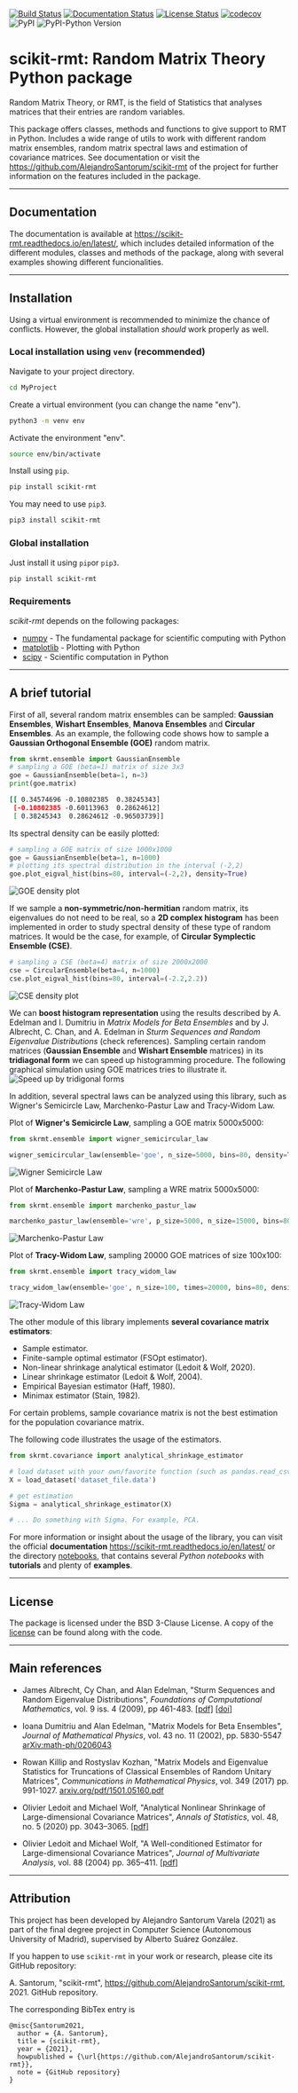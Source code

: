[![Build Status](https://travis-ci.com/AlejandroSantorum/scikit-rmt.svg?branch=main)](https://travis-ci.com/AlejandroSantorum/scikit-rmt)
[![Documentation Status](https://readthedocs.org/projects/scikit-rmt/badge/?version=latest)](https://scikit-rmt.readthedocs.io/en/latest/?badge=latest)
[![License Status](https://img.shields.io/github/license/AlejandroSantorum/scikit-rmt)](https://img.shields.io/github/license/AlejandroSantorum/scikit-rmt)
[![codecov](https://codecov.io/gh/AlejandroSantorum/scikit-rmt/branch/main/graph/badge.svg?token=56TNEASPJK)](https://codecov.io/gh/AlejandroSantorum/scikit-rmt)
![PyPI](https://img.shields.io/pypi/v/scikit-rmt?color=blue)
![PyPI-Python Version](https://img.shields.io/pypi/pyversions/scikit-rmt)


# scikit-rmt: Random Matrix Theory Python package

Random Matrix Theory, or RMT, is the field of Statistics that analyses
matrices that their entries are random variables.

This package offers classes, methods and functions to give support to RMT
in Python. Includes a wide range of utils to work with different random
matrix ensembles, random matrix spectral laws and estimation of covariance
matrices. See documentation or visit the <https://github.com/AlejandroSantorum/scikit-rmt>
of the project for further information on the features included in the package.

-----------------
## Documentation

The documentation is available at  <https://scikit-rmt.readthedocs.io/en/latest/>,
which includes detailed information of the different modules, classes and methods of
the package, along with several examples showing different funcionalities.

-----------------
## Installation

Using a virtual environment is recommended to minimize the chance of conflicts.
However, the global installation _should_ work properly as well.

### Local installation using `venv` (recommended)

Navigate to your project directory.
```bash
cd MyProject
```

Create a virtual environment (you can change the name "env").
```bash
python3 -m venv env
```

Activate the environment "env".
```bash
source env/bin/activate
```

Install using `pip`.
```bash
pip install scikit-rmt
```
You may need to use `pip3`.
```bash
pip3 install scikit-rmt
```

### Global installation
Just install it using `pip`or `pip3`.
```bash
pip install scikit-rmt
```

### Requirements
*scikit-rmt* depends on the following packages:
* [numpy](https://github.com/numpy/numpy) - The fundamental package for scientific computing with Python
* [matplotlib](https://github.com/matplotlib/matplotlib) - Plotting with Python
* [scipy](https://github.com/scipy/scipy) - Scientific computation in Python


-----------------
## A brief tutorial

First of all, several random matrix ensembles can be sampled: **Gaussian Ensembles**, **Wishart Ensembles**,
**Manova Ensembles** and **Circular Ensembles**. As an example, the following code shows how to sample
a **Gaussian Orthogonal Ensemble (GOE)** random matrix.

```python
from skrmt.ensemble import GaussianEnsemble
# sampling a GOE (beta=1) matrix of size 3x3
goe = GaussianEnsemble(beta=1, n=3)
print(goe.matrix)
```
```bash
[[ 0.34574696 -0.10802385  0.38245343]
 [-0.10802385 -0.60113963  0.28624612]
 [ 0.38245343  0.28624612 -0.96503739]]
```
Its spectral density can be easily plotted:
```python
# sampling a GOE matrix of size 1000x1000
goe = GaussianEnsemble(beta=1, n=1000)
# plotting its spectral distribution in the interval (-2,2)
goe.plot_eigval_hist(bins=80, interval=(-2,2), density=True)
```
![GOE density plot](https://raw.githubusercontent.com/AlejandroSantorum/scikit-rmt/main/imgs/hist_goe.png)
<!---
<img src="imgs/hist_goe.png" width=450 height=320 alt="GOE density plot">
-->

If we sample a **non-symmetric/non-hermitian** random matrix, its eigenvalues do not need to be real,
so a **2D complex histogram** has been implemented in order to study spectral density of these type
of random matrices. It would be the case, for example, of **Circular Symplectic Ensemble (CSE)**.

```python
# sampling a CSE (beta=4) matrix of size 2000x2000
cse = CircularEnsemble(beta=4, n=1000)
cse.plot_eigval_hist(bins=80, interval=(-2.2,2.2))
```
![CSE density plot](https://raw.githubusercontent.com/AlejandroSantorum/scikit-rmt/main/imgs/hist_cse_smooth.png)
<!---
<img src="imgs/hist_cse_smooth.png" width=650 height=320 alt="CSE density plot">
-->

We can **boost histogram representation** using the results described by A. Edelman and I. Dumitriu
in *Matrix Models for Beta Ensembles* and by J. Albrecht, C. Chan, and A. Edelman in
*Sturm Sequences and Random Eigenvalue Distributions* (check references). Sampling certain
random matrices (**Gaussian Ensemble** and **Wishart Ensemble** matrices) in its **tridiagonal form**
we can speed up histogramming procedure. The following graphical simulation using GOE matrices
tries to illustrate it.
![Speed up by tridigonal forms](https://raw.githubusercontent.com/AlejandroSantorum/scikit-rmt/main/imgs/gauss_tridiag_sim.png)
<!---
<img src="imgs/gauss_tridiag_sim.png" width=820 height=370 alt="Speed up by tridigonal forms">
-->

In addition, several spectral laws can be analyzed using this library, such as Wigner's Semicircle Law,
Marchenko-Pastur Law and Tracy-Widom Law.

Plot of **Wigner's Semicircle Law**, sampling a GOE matrix 5000x5000:
```python
from skrmt.ensemble import wigner_semicircular_law

wigner_semicircular_law(ensemble='goe', n_size=5000, bins=80, density=True)
```
![Wigner Semicircle Law](https://raw.githubusercontent.com/AlejandroSantorum/scikit-rmt/main/imgs/scl_goe.png)
<!---
<img src="imgs/scl_goe.png" width=450 height=320 alt="Wigner Semicircle Law">
-->

Plot of **Marchenko-Pastur Law**, sampling a WRE matrix 5000x5000:
```python
from skrmt.ensemble import marchenko_pastur_law

marchenko_pastur_law(ensemble='wre', p_size=5000, n_size=15000, bins=80, density=True)
```
![Marchenko-Pastur Law](https://raw.githubusercontent.com/AlejandroSantorum/scikit-rmt/main/imgs/mpl_wre.png)
<!---
<img src="imgs/mpl_wre.png" width=450 height=320 alt="Marchenko-Pastur Law">
-->

Plot of **Tracy-Widom Law**, sampling 20000 GOE matrices of size 100x100:
```python
from skrmt.ensemble import tracy_widom_law

tracy_widom_law(ensemble='goe', n_size=100, times=20000, bins=80, density=True)
```
![Tracy-Widom Law](https://raw.githubusercontent.com/AlejandroSantorum/scikit-rmt/main/imgs/twl_goe.png)
<!---
<img src="imgs/twl_goe.png" width=450 height=320 alt="Tracy-Widom Law">
-->

The other module of this library implements **several covariance matrix estimators**:
* Sample estimator.
* Finite-sample optimal estimator (FSOpt estimator).
* Non-linear shrinkage analytical estimator (Ledoit & Wolf, 2020).
* Linear shrinkage estimator (Ledoit & Wolf, 2004).
* Empirical Bayesian estimator (Haff, 1980).
* Minimax estimator (Stain, 1982).

For certain problems, sample covariance matrix is not the best estimation for the
population covariance matrix.

The following code illustrates the usage of the estimators.
```python
from skrmt.covariance import analytical_shrinkage_estimator

# load dataset with your own/favorite function (such as pandas.read_csv)
X = load_dataset('dataset_file.data')

# get estimation
Sigma = analytical_shrinkage_estimator(X)

# ... Do something with Sigma. For example, PCA.
```

For more information or insight about the usage of the library, you can visit the official **documentation** 
<https://scikit-rmt.readthedocs.io/en/latest/> or the directory [notebooks](notebooks), that contains several
*Python notebooks* with **tutorials** and plenty of **examples**.

-----------------
## License
The package is licensed under the BSD 3-Clause License. A copy of the [license](LICENSE) can be found along with the code.

-----------------
## Main references
- James Albrecht, Cy Chan, and Alan Edelman,
    "Sturm Sequences and Random Eigenvalue Distributions",
    *Foundations of Computational Mathematics*,
    vol. 9 iss. 4 (2009), pp 461-483.
    [[pdf]](http://www-math.mit.edu/~edelman/homepage/papers/sturm.pdf)
    [[doi]](http://dx.doi.org/10.1007/s10208-008-9037-x)

- Ioana Dumitriu and Alan Edelman,
    "Matrix Models for Beta Ensembles",
    *Journal of Mathematical Physics*,
    vol. 43 no. 11 (2002), pp. 5830-5547
    [arXiv:math-ph/0206043](http://arxiv.org/abs/math-ph/0206043)

- Rowan Killip and Rostyslav Kozhan,
    "Matrix Models and Eigenvalue Statistics for Truncations of Classical Ensembles of Random Unitary Matrices",
    *Communications in Mathematical Physics*, vol. 349 (2017) pp. 991-1027.
    [arxiv.org/pdf/1501.05160.pdf](http://arxiv.org/pdf/1501.05160.pdf)

- Olivier Ledoit and Michael Wolf,
    "Analytical Nonlinear Shrinkage of Large-dimensional Covariance Matrices",
    *Annals of Statistics*, vol. 48, no. 5 (2020) pp. 3043–3065.
    [[pdf]](http://www.econ.uzh.ch/static/wp/econwp264.pdf)

- Olivier Ledoit and Michael Wolf,
    "A Well-conditioned Estimator for Large-dimensional Covariance Matrices",
    *Journal of Multivariate Analysis*, vol. 88 (2004) pp. 365–411.
    [[pdf]](http://www.ledoit.net/ole1a.pdf)

-----------------
## Attribution
This project has been developed by Alejandro Santorum Varela (2021) as part of the final degree project
in Computer Science (Autonomous University of Madrid), supervised by Alberto Suárez González.

If you happen to use `scikit-rmt` in your work or research, please cite its GitHub repository:

A. Santorum, "scikit-rmt", https://github.com/AlejandroSantorum/scikit-rmt, 2021. GitHub repository.

The corresponding BibTex entry is
```
@misc{Santorum2021,
  author = {A. Santorum},
  title = {scikit-rmt},
  year = {2021},
  howpublished = {\url{https://github.com/AlejandroSantorum/scikit-rmt}},
  note = {GitHub repository}
}
```




